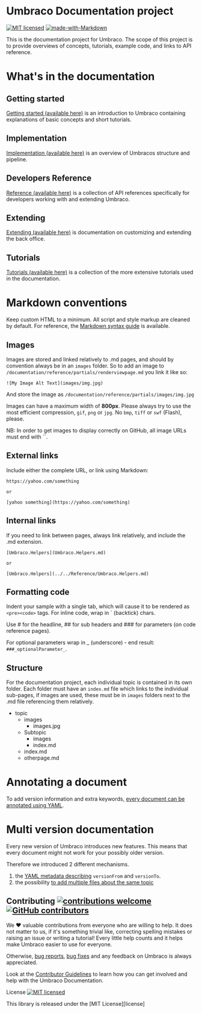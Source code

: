 # Umbraco Documentation project
[![MIT licensed](https://img.shields.io/badge/license-MIT-blue.svg)](./LICENSE)
[![made-with-Markdown](https://img.shields.io/badge/Made%20with-Markdown-1f425f.svg)](http://commonmark.org)

This is the documentation project for Umbraco. The scope of this project is to provide overviews of concepts, tutorials, example code, and links to API reference.

# What's in the documentation

## Getting started
[Getting started (available here)](Getting-Started/) is an introduction to Umbraco containing explanations of basic concepts and short tutorials.

## Implementation
[Implementation (available here)](Implementation/) is an overview of Umbracos structure and pipeline.

## Developers Reference
[Reference (available here)](Reference/index.md) is a collection of API references specifically for developers working with and extending Umbraco.

## Extending
[Extending (available here)](Extending/) is documentation on customizing and extending the back office.

## Tutorials
[Tutorials (available here)](Tutorials/) is a collection of the more extensive tutorials used in the documentation.

# Markdown conventions
Keep custom HTML to a minimum. All script and style markup are cleaned by default.
For reference, the [Markdown syntax guide](https://daringfireball.net/projects/markdown/syntax) is available.

## Images
Images are stored and linked relatively to .md pages, and should by convention always be in an
`images` folder. So to add an image to `/documentation/reference/partials/renderviewpage.md` you link it like so:

	![My Image Alt Text](images/img.jpg)

And store the image as `/documentation/reference/partials/images/img.jpg`

Images can have a maximum width of **800px**. Please always try to use
the most efficient compression, `gif`, `png` or `jpg`. No `bmp`, `tiff` or `swf` (Flash), please.

NB: In order to get images to display correctly on GitHub, all image URLs must end with ``.

## External links
Include either the complete URL, or link using Markdown:

	https://yahoo.com/something

	or

	[yahoo something](https://yahoo.com/something)


## Internal links
If you need to link between pages, always link relatively, and include the .md extension.

	[Umbraco.Helpers](Umbraco.Helpers.md)

	or

	[Umbraco.Helpers](../../Reference/Umbraco.Helpers.md)

## Formatting code
Indent your sample with a single tab, which will cause it to be rendered as `<pre><code>` tags.
For inline code, wrap in ` (backtick) chars.

Use # for the headline, ## for sub headers and ### for parameters (on code reference pages).

For optional parameters wrap in _ (underscore) - end result: `###_optionalParameter_`.

## Structure
For the documentation project, each individual topic is contained in its own folder.
Each folder must have an `index.md` file which links to the individual sub-pages, if images
are used, these must be in `images` folders next to the .md file referencing them relatively.

* topic
	* images
		* images.jpg
	* Subtopic
		* images
		* index.md
	* index.md
	* otherpage.md

# Annotating a document

To add version information and extra keywords, [every document can be annotated using YAML](Contribute/adding-metadata.md). 

# Multi version documentation
Every new version of Umbraco introduces new features. This means that every document might not work for your possibly older version.

Therefore we introduced 2 different mechanisms.
1. the [YAML metadata describing](Contribute/adding-metadata.md) `versionFrom` and `versionTo`.
2. the possibility [to add multiple files about the same topic](Contribute/file-naming-conventions.md)

## Contributing [![contributions welcome](https://img.shields.io/badge/contributions-welcome-brightgreen.svg?style=flat)](https://github.com/dwyl/esta/issues) [![GitHub contributors](https://img.shields.io/github/contributors/umbraco/UmbracoDocs.svg)](https://GitHub.com/umbraco/UmbracoDocsgraphs/contributors/)
We :heart: valuable contributions from everyone who are willing to help. It does not matter to us, if it's something trivial like, correcting spelling mistakes or raising an issue or writing a tutorial! Every little help counts and it helps make Umbraco easier to use for everyone.

Otherwise, [bug reports](https://github.com/umbraco/UmbracoDocs/issues/), [bug fixes](https://github.com/umbraco/UmbracoDocs/pulls) and any feedback on Umbraco is always appreciated.

Look at the [Contributor Guidelines](CONTRIBUTING.md) to learn how you can get involved and help with the Umbraco Documentation.

License [![MIT licensed](https://img.shields.io/badge/license-MIT-blue.svg)](./LICENSE)

This library is released under the [MIT License][license]


